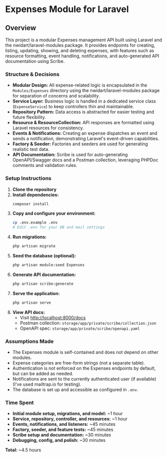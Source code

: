 
# Expenses Module for Laravel

## Overview
This project is a modular Expenses management API built using Laravel and the nwidart/laravel-modules package. It provides endpoints for creating, listing, updating, showing, and deleting expenses, with features such as resource formatting, event handling, notifications, and auto-generated API documentation using Scribe.

### Structure & Decisions
- **Modular Design:** All expense-related logic is encapsulated in the `Modules/Expenses` directory using the nwidart/laravel-modules package for separation of concerns and scalability.
- **Service Layer:** Business logic is handled in a dedicated service class (`ExpenseService`) to keep controllers thin and maintainable.
- **Repository Pattern:** Data access is abstracted for easier testing and future flexibility.
- **Resource & ResourceCollection:** API responses are formatted using Laravel resources for consistency.
- **Events & Notifications:** Creating an expense dispatches an event and sends a notification, demonstrating Laravel's event-driven capabilities.
- **Factory & Seeder:** Factories and seeders are used for generating realistic test data.
- **API Documentation:** Scribe is used for auto-generating OpenAPI/Swagger docs and a Postman collection, leveraging PHPDoc comments and validation rules.

### Setup Instructions
1. **Clone the repository**
2. **Install dependencies:**
   ```bash
   composer install
   ```
3. **Copy and configure your environment:**
   ```bash
   cp .env.example .env
   # Edit .env for your DB and mail settings
   ```
4. **Run migrations:**
   ```bash
   php artisan migrate
   ```
5. **Seed the database (optional):**
   ```bash
   php artisan module:seed Expenses
   ```
6. **Generate API documentation:**
   ```bash
   php artisan scribe:generate
   ```
7. **Serve the application:**
   ```bash
   php artisan serve
   ```
8. **View API docs:**
   - Visit [http://localhost:8000/docs](http://localhost:8000/docs)
   - Postman collection: `storage/app/private/scribe/collection.json`
   - OpenAPI spec: `storage/app/private/scribe/openapi.yaml`

### Assumptions Made
- The Expenses module is self-contained and does not depend on other modules.
- Expense categories are free-form strings (not a separate table).
- Authentication is not enforced on the Expenses endpoints by default, but can be added as needed.
- Notifications are sent to the currently authenticated user (if available) (I've used mailtrap.io for testing).
- The database is set up and accessible as configured in `.env`.

### Time Spent
- **Initial module setup, migrations, and model:** ~1 hour
- **Service, repository, controller, and resources:** ~1 hour
- **Events, notifications, and listeners:** ~45 minutes
- **Factory, seeder, and feature tests:** ~45 minutes
- **Scribe setup and documentation:** ~30 minutes
- **Debugging, config, and polish:** ~30 minutes

**Total:** ~4.5 hours
